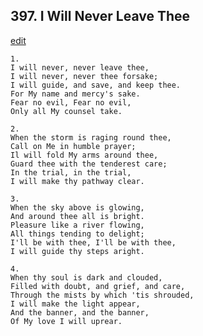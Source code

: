 
## 397.  I Will Never Leave Thee
[edit](https://docs.google.com/document/d/1DivxbpOAjwCaCTbUrAm%2DPXxk9pGiwSbN/edit?mode=html)



    1.
    I will never, never leave thee, 
    I will never, never thee forsake; 
    I will guide, and save, and keep thee. 
    For My name and mercy's sake. 
    Fear no evil, Fear no evil, 
    Only all My counsel take. 

    2.
    When the storm is raging round thee, 
    Call on Me in humble prayer; 
    Il will fold My arms around thee, 
    Guard thee with the tenderest care; 
    In the trial, in the trial, 
    I will make thy pathway clear. 

    3.
    When the sky above is glowing, 
    And around thee all is bright. 
    Pleasure like a river flowing, 
    All things tending to delight; 
    I'll be with thee, I'll be with thee, 
    I will guide thy steps aright. 

    4.
    When thy soul is dark and clouded, 
    Filled with doubt, and grief, and care, 
    Through the mists by which 'tis shrouded, 
    I will make the light appear, 
    And the banner, and the banner, 
    Of My love I will uprear.
